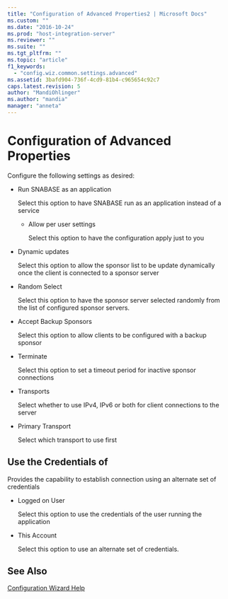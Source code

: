 ```yaml
---
title: "Configuration of Advanced Properties2 | Microsoft Docs"
ms.custom: ""
ms.date: "2016-10-24"
ms.prod: "host-integration-server"
ms.reviewer: ""
ms.suite: ""
ms.tgt_pltfrm: ""
ms.topic: "article"
f1_keywords: 
  - "config.wiz.common.settings.advanced"
ms.assetid: 3bafd904-736f-4cd9-81b4-c965654c92c7
caps.latest.revision: 5
author: "MandiOhlinger"
ms.author: "mandia"
manager: "anneta"
---
```

# Configuration of Advanced Properties
Configure the following settings as desired:  
  
-   Run SNABASE as an application  
  
     Select this option to have SNABASE run as an application instead of a service  
  
    -   Allow per user settings  
  
         Select this option to have the configuration apply just to you  
  
-   Dynamic updates  
  
     Select this option to allow the sponsor list to be update dynamically once the client is connected to a sponsor server  
  
-   Random Select  
  
     Select this option to have the sponsor server selected randomly from the list of configured sponsor servers.  
  
-   Accept Backup Sponsors  
  
     Select this option to allow clients to be configured with a backup sponsor  
  
-   Terminate  
  
     Select this option to set a timeout period for inactive sponsor connections  
  
-   Transports  
  
     Select whether to use IPv4, IPv6 or both for client connections to the server  
  
-   Primary Transport  
  
     Select which transport to use first  
  
## Use the Credentials of  
 Provides the capability to establish connection using an alternate set of credentials  
  
-   Logged on User  
  
     Select this option to use the credentials of the user running the application  
  
-   This Account  
  
     Select this option to use an alternate set of credentials.  
  
## See Also  
 [Configuration Wizard Help](../install-and-config-guides/configuration-wizard-help2.md)